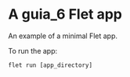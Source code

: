 # A guia_6 Flet app

An example of a minimal Flet app.

To run the app:

```
flet run [app_directory]
```